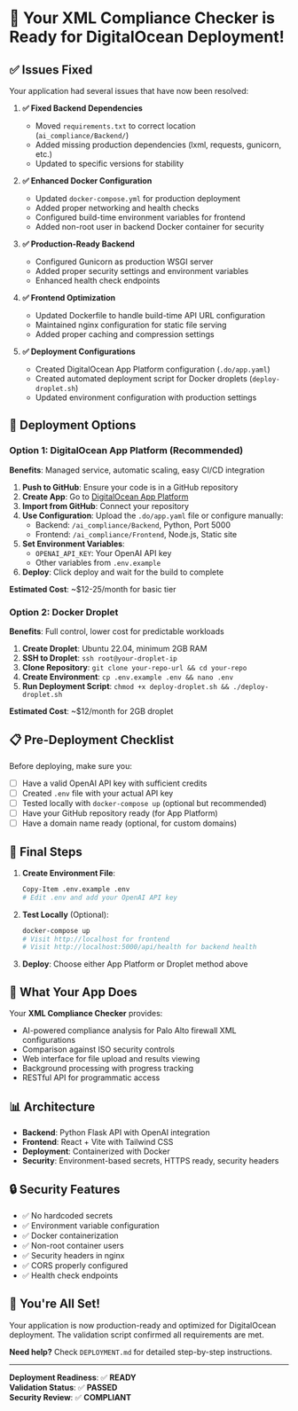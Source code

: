 # 🎉 Your XML Compliance Checker is Ready for DigitalOcean Deployment!

## ✅ Issues Fixed

Your application had several issues that have now been resolved:

1. **✅ Fixed Backend Dependencies**
   - Moved `requirements.txt` to correct location (`ai_compliance/Backend/`)
   - Added missing production dependencies (lxml, requests, gunicorn, etc.)
   - Updated to specific versions for stability

2. **✅ Enhanced Docker Configuration**
   - Updated `docker-compose.yml` for production deployment
   - Added proper networking and health checks
   - Configured build-time environment variables for frontend
   - Added non-root user in backend Docker container for security

3. **✅ Production-Ready Backend**
   - Configured Gunicorn as production WSGI server
   - Added proper security settings and environment variables
   - Enhanced health check endpoints

4. **✅ Frontend Optimization** 
   - Updated Dockerfile to handle build-time API URL configuration
   - Maintained nginx configuration for static file serving
   - Added proper caching and compression settings

5. **✅ Deployment Configurations**
   - Created DigitalOcean App Platform configuration (`.do/app.yaml`)
   - Created automated deployment script for Docker droplets (`deploy-droplet.sh`)
   - Updated environment configuration with production settings

## 🚀 Deployment Options

### Option 1: DigitalOcean App Platform (Recommended)

**Benefits**: Managed service, automatic scaling, easy CI/CD integration

1. **Push to GitHub**: Ensure your code is in a GitHub repository
2. **Create App**: Go to [DigitalOcean App Platform](https://cloud.digitalocean.com/apps)
3. **Import from GitHub**: Connect your repository
4. **Use Configuration**: Upload the `.do/app.yaml` file or configure manually:
   - Backend: `/ai_compliance/Backend`, Python, Port 5000
   - Frontend: `/ai_compliance/Frontend`, Node.js, Static site
5. **Set Environment Variables**:
   - `OPENAI_API_KEY`: Your OpenAI API key
   - Other variables from `.env.example`
6. **Deploy**: Click deploy and wait for the build to complete

**Estimated Cost**: ~$12-25/month for basic tier

### Option 2: Docker Droplet

**Benefits**: Full control, lower cost for predictable workloads

1. **Create Droplet**: Ubuntu 22.04, minimum 2GB RAM
2. **SSH to Droplet**: `ssh root@your-droplet-ip`
3. **Clone Repository**: `git clone your-repo-url && cd your-repo`
4. **Create Environment**: `cp .env.example .env && nano .env`
5. **Run Deployment Script**: `chmod +x deploy-droplet.sh && ./deploy-droplet.sh`

**Estimated Cost**: ~$12/month for 2GB droplet

## 📋 Pre-Deployment Checklist

Before deploying, make sure you:

- [ ] Have a valid OpenAI API key with sufficient credits
- [ ] Created `.env` file with your actual API key
- [ ] Tested locally with `docker-compose up` (optional but recommended)
- [ ] Have your GitHub repository ready (for App Platform)
- [ ] Have a domain name ready (optional, for custom domains)

## 🔧 Final Steps

1. **Create Environment File**:
   ```bash
   Copy-Item .env.example .env
   # Edit .env and add your OpenAI API key
   ```

2. **Test Locally** (Optional):
   ```bash
   docker-compose up
   # Visit http://localhost for frontend
   # Visit http://localhost:5000/api/health for backend health
   ```

3. **Deploy**: Choose either App Platform or Droplet method above

## 🎯 What Your App Does

Your **XML Compliance Checker** provides:
- AI-powered compliance analysis for Palo Alto firewall XML configurations
- Comparison against ISO security controls 
- Web interface for file upload and results viewing
- Background processing with progress tracking
- RESTful API for programmatic access

## 📊 Architecture

- **Backend**: Python Flask API with OpenAI integration
- **Frontend**: React + Vite with Tailwind CSS
- **Deployment**: Containerized with Docker
- **Security**: Environment-based secrets, HTTPS ready, security headers

## 🔒 Security Features

- ✅ No hardcoded secrets
- ✅ Environment variable configuration  
- ✅ Docker containerization
- ✅ Non-root container users
- ✅ Security headers in nginx
- ✅ CORS properly configured
- ✅ Health check endpoints

## 🎉 You're All Set!

Your application is now production-ready and optimized for DigitalOcean deployment. The validation script confirmed all requirements are met.

**Need help?** Check `DEPLOYMENT.md` for detailed step-by-step instructions.

---

**Deployment Readiness**: ✅ **READY**  
**Validation Status**: ✅ **PASSED**  
**Security Review**: ✅ **COMPLIANT**